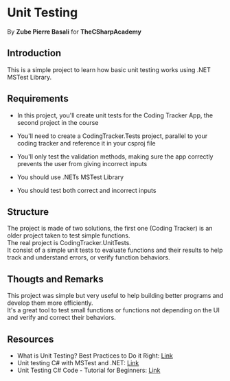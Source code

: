 # Unit Testing
By __Zube Pierre Basali__ for __TheCSharpAcademy__

## Introduction
This is a simple project to learn how basic unit testing works using .NET MSTest Library.

## Requirements
- In this project, you'll create unit tests for the Coding Tracker App, the second project in the course

- You'll need to create a CodingTracker.Tests project, parallel to your coding tracker and reference it in your csproj file

- You'll only test the validation methods, making sure the app correctly prevents the user from giving incorrect inputs

- You should use .NETs MSTest Library

- You should test both correct and incorrect inputs

## Structure
The project is made of two solutions, the first one (Coding Tracker) is an older project taken to test simple functions.<br>
The real project is CodingTracker.UnitTests.<br>
It consist of a simple unit tests to evaluate functions and their results to help track and understand errors, or verify function behaviors.

## Thougts and Remarks
This project was simple but very useful to help building better programs and develop them more efficiently.<br>
It's a great tool to test small functions or functions not depending on the UI and verify and correct their behaviors.

## Resources
- What is Unit Testing? Best Practices to Do it Right: [Link](https://www.accelq.com/blog/unit-testing/)
- Unit testing C# with MSTest and .NET: [Link](https://learn.microsoft.com/en-us/dotnet/core/testing/unit-testing-csharp-with-mstest)
- Unit Testing C# Code - Tutorial for Beginners: [Link](https://www.youtube.com/watch?v=HYrXogLj7vg)